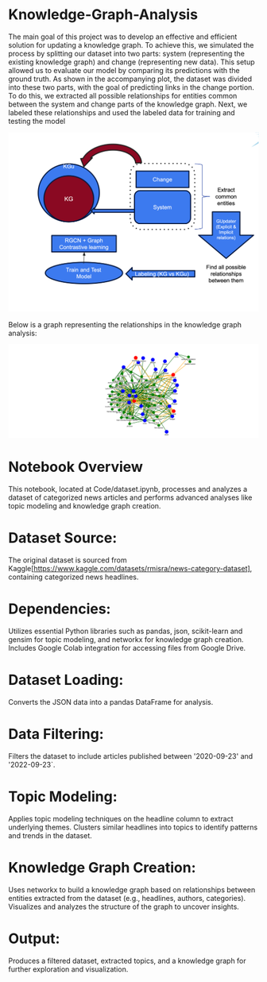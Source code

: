 # Knowledge-Graph-Analysis
The main goal of this project was to develop an effective and efficient solution for updating a knowledge graph. To achieve this, we simulated the process by splitting our dataset into two parts: system (representing the existing knowledge graph) and change (representing new data). This setup allowed us to evaluate our model by comparing its predictions with the ground truth.
As shown in the accompanying plot, the dataset was divided into these two parts, with the goal of predicting links in the change portion. To do this, we extracted all possible relationships for entities common between the system and change parts of the knowledge graph. Next, we labeled these relationships and used the labeled data for training and testing the model

![Knowledge Graph Visualization](KG-KGu.png)


Below is a graph representing the relationships in the knowledge graph analysis:

![Knowledge Graph Visualization](graph-3.png)
# Notebook Overview
This notebook, located at Code/dataset.ipynb, processes and analyzes a dataset of categorized news articles and performs advanced analyses like topic modeling and knowledge graph creation.
# Dataset Source:
The original dataset is sourced from Kaggle[https://www.kaggle.com/datasets/rmisra/news-category-dataset], containing categorized news headlines.
# Dependencies:
Utilizes essential Python libraries such as pandas, json, scikit-learn and gensim for topic modeling, and networkx for knowledge graph creation.
Includes Google Colab integration for accessing files from Google Drive.
# Dataset Loading:
Converts the JSON data into a pandas DataFrame for analysis.
# Data Filtering:
Filters the dataset to include articles published between '2020-09-23' and '2022-09-23`.
# Topic Modeling:
Applies topic modeling techniques on the headline column to extract underlying themes.
Clusters similar headlines into topics to identify patterns and trends in the dataset.
# Knowledge Graph Creation:
Uses networkx to build a knowledge graph based on relationships between entities extracted from the dataset (e.g., headlines, authors, categories).
Visualizes and analyzes the structure of the graph to uncover insights.
# Output:
Produces a filtered dataset, extracted topics, and a knowledge graph for further exploration and visualization.
